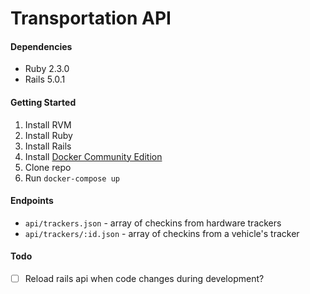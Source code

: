 # Transportation API

#### Dependencies
- Ruby 2.3.0
- Rails 5.0.1

#### Getting Started
1. Install RVM
2. Install Ruby
3. Install Rails
4. Install [Docker Community Edition](https://www.docker.com/get-docker)
5. Clone repo
6. Run `docker-compose up`

#### Endpoints
- `api/trackers.json` - array of checkins from hardware trackers
- `api/trackers/:id.json` - array of checkins from a vehicle's tracker

#### Todo
- [ ] Reload rails api when code changes during development?
